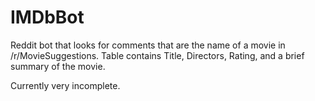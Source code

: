 # IMDbBot

Reddit bot that looks for comments that are the name of a movie in  /r/MovieSuggestions. Table contains Title, Directors, Rating, and a brief summary of the movie.

Currently very incomplete.